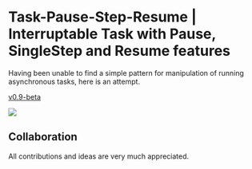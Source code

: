 # Task-Pause-Step-Resume | Interruptable Task with Pause, SingleStep and Resume features

Having been unable to find a simple pattern for manipulation of running asynchronous tasks, here is an attempt.

[v0.9-beta](https://github.com/I-Omnibus/Task-Pause-Step-Resume/releases/tag/v0.9-beta)

![](https://user-images.githubusercontent.com/68746849/127237547-c381d6ae-09f0-48cf-935d-0ecf5016594e.jpg)

## Collaboration

All contributions and ideas are very much appreciated.